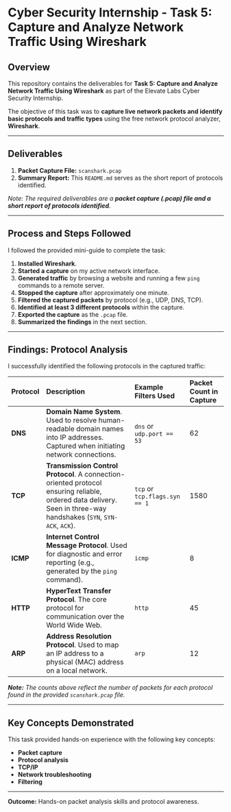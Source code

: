 # Cyber Security Internship - Task 5: Capture and Analyze Network Traffic Using Wireshark

## Overview

This repository contains the deliverables for **Task 5: Capture and Analyze Network Traffic Using Wireshark** as part of the Elevate Labs Cyber Security Internship.

The objective of this task was to **capture live network packets and identify basic protocols and traffic types** using the free network protocol analyzer, **Wireshark**.

---

## Deliverables

1.  **Packet Capture File:** `scanshark.pcap`
2.  **Summary Report:** This `README.md` serves as the short report of protocols identified.

*Note: The required deliverables are a **packet capture (.pcap) file and a short report of protocols identified**.*

---

## Process and Steps Followed

I followed the provided mini-guide to complete the task:

1.  **Installed Wireshark**.
2.  **Started a capture** on my active network interface.
3.  **Generated traffic** by browsing a website and running a few `ping` commands to a remote server.
4.  **Stopped the capture** after approximately one minute.
5.  **Filtered the captured packets** by protocol (e.g., UDP, DNS, TCP).
6.  **Identified at least 3 different protocols** within the capture.
7.  **Exported the capture** as the `.pcap` file.
8.  **Summarized the findings** in the next section.

---

## Findings: Protocol Analysis

I successfully identified the following protocols in the captured traffic:

| Protocol | Description | Example Filters Used | Packet Count in Capture |
| :--- | :--- | :--- | :--- |
| **DNS** | **Domain Name System**. Used to resolve human-readable domain names into IP addresses. Captured when initiating network connections. | `dns` or `udp.port == 53` | 62 |
| **TCP** | **Transmission Control Protocol**. A connection-oriented protocol ensuring reliable, ordered data delivery. Seen in three-way handshakes (`SYN`, `SYN-ACK`, `ACK`). | `tcp` or `tcp.flags.syn == 1` | 1580 |
| **ICMP** | **Internet Control Message Protocol**. Used for diagnostic and error reporting (e.g., generated by the `ping` command). | `icmp` | 8 |
| **HTTP** | **HyperText Transfer Protocol**. The core protocol for communication over the World Wide Web. | `http` | 45 |
| **ARP** | **Address Resolution Protocol**. Used to map an IP address to a physical (MAC) address on a local network. | `arp` | 12 |

***Note:** The counts above reflect the number of packets for each protocol found in the provided `scanshark.pcap` file.*

---

## Key Concepts Demonstrated

This task provided hands-on experience with the following key concepts:

* **Packet capture**
* **Protocol analysis**
* **TCP/IP**
* **Network troubleshooting**
* **Filtering**

---

**Outcome:** Hands-on packet analysis skills and protocol awareness.